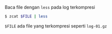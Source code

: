 Baca file dengan `less` pada log terkompresi

```bash
$ zcat $FILE | less
```

`$FILE` ada file yang terkompresi seperti `log-01.gz`

